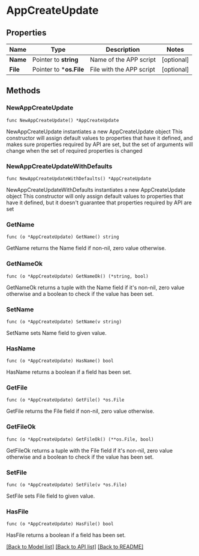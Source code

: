 # AppCreateUpdate

## Properties

Name | Type | Description | Notes
------------ | ------------- | ------------- | -------------
**Name** | Pointer to **string** | Name of the APP script | [optional] 
**File** | Pointer to ***os.File** | File with the APP script | [optional] 

## Methods

### NewAppCreateUpdate

`func NewAppCreateUpdate() *AppCreateUpdate`

NewAppCreateUpdate instantiates a new AppCreateUpdate object
This constructor will assign default values to properties that have it defined,
and makes sure properties required by API are set, but the set of arguments
will change when the set of required properties is changed

### NewAppCreateUpdateWithDefaults

`func NewAppCreateUpdateWithDefaults() *AppCreateUpdate`

NewAppCreateUpdateWithDefaults instantiates a new AppCreateUpdate object
This constructor will only assign default values to properties that have it defined,
but it doesn't guarantee that properties required by API are set

### GetName

`func (o *AppCreateUpdate) GetName() string`

GetName returns the Name field if non-nil, zero value otherwise.

### GetNameOk

`func (o *AppCreateUpdate) GetNameOk() (*string, bool)`

GetNameOk returns a tuple with the Name field if it's non-nil, zero value otherwise
and a boolean to check if the value has been set.

### SetName

`func (o *AppCreateUpdate) SetName(v string)`

SetName sets Name field to given value.

### HasName

`func (o *AppCreateUpdate) HasName() bool`

HasName returns a boolean if a field has been set.

### GetFile

`func (o *AppCreateUpdate) GetFile() *os.File`

GetFile returns the File field if non-nil, zero value otherwise.

### GetFileOk

`func (o *AppCreateUpdate) GetFileOk() (**os.File, bool)`

GetFileOk returns a tuple with the File field if it's non-nil, zero value otherwise
and a boolean to check if the value has been set.

### SetFile

`func (o *AppCreateUpdate) SetFile(v *os.File)`

SetFile sets File field to given value.

### HasFile

`func (o *AppCreateUpdate) HasFile() bool`

HasFile returns a boolean if a field has been set.


[[Back to Model list]](../README.md#documentation-for-models) [[Back to API list]](../README.md#documentation-for-api-endpoints) [[Back to README]](../README.md)


